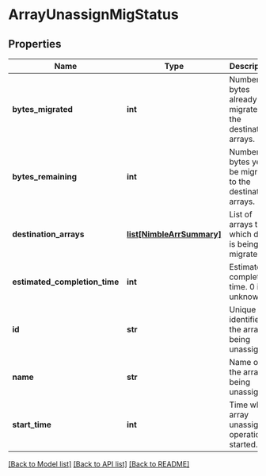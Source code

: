 # ArrayUnassignMigStatus

## Properties
Name | Type | Description | Notes
------------ | ------------- | ------------- | -------------
**bytes_migrated** | **int** | Number of bytes already migrated to the destination arrays. | [optional] 
**bytes_remaining** | **int** | Number of bytes yet to be migrated to the destination arrays. | [optional] 
**destination_arrays** | [**list[NimbleArrSummary]**](NimbleArrSummary.md) | List of arrays to which data is being migrated. | [optional] 
**estimated_completion_time** | **int** | Estimated completion time. 0 if unknown. | [optional] 
**id** | **str** | Unique identifier of the array being unassigned. | [optional] 
**name** | **str** | Name of the array being unassigned. | [optional] 
**start_time** | **int** | Time when array unassign operation started. | [optional] 

[[Back to Model list]](../README.md#documentation-for-models) [[Back to API list]](../README.md#documentation-for-api-endpoints) [[Back to README]](../README.md)


